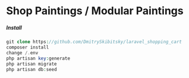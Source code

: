 # Shop Paintings / Modular Paintings

#####  Install
```php
git clone https://github.com/DmitrySkibitsky/laravel_shopping_cart
composer install
change /.env
php artisan key:generate
php artisan migrate
php artisan db:seed
```
